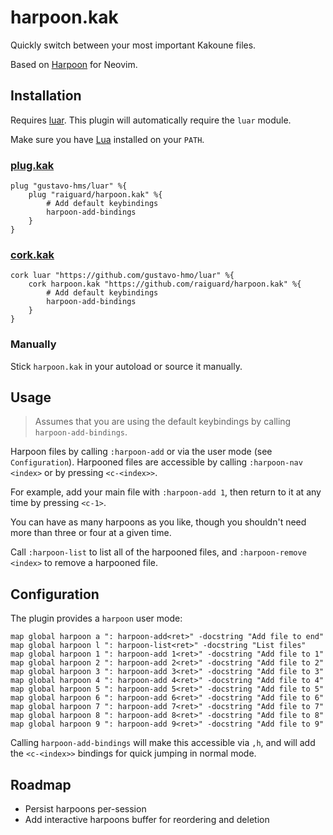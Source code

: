 # harpoon.kak

Quickly switch between your most important Kakoune files.

Based on [Harpoon](https://github.com/ThePrimeagen/harpoon) for Neovim.

## Installation

Requires [luar](https://github.com/gustavo-hms/luar). This plugin will automatically require the `luar` module.

Make sure you have [Lua](https://www.lua.org/) installed on your `PATH`.

### [plug.kak](https://github.com/andreyorst/plug.kak)

```kak
plug "gustavo-hms/luar" %{
    plug "raiguard/harpoon.kak" %{
        # Add default keybindings
        harpoon-add-bindings
    }
}
```

### [cork.kak](https://github.com/topisani/cork.kak)

```kak
cork luar "https://github.com/gustavo-hmo/luar" %{
    cork harpoon.kak "https://github.com/raiguard/harpoon.kak" %{
        # Add default keybindings
        harpoon-add-bindings
    }
}
```

### Manually

Stick `harpoon.kak` in your autoload or source it manually.

## Usage

> Assumes that you are using the default keybindings by calling `harpoon-add-bindings`.

Harpoon files by calling `:harpoon-add` or via the user mode (see `Configuration`). Harpooned files are accessible by calling `:harpoon-nav <index>` or by pressing `<c-<index>>`.

For example, add your main file with `:harpoon-add 1`, then return to it at any time by pressing `<c-1>`.

You can have as many harpoons as you like, though you shouldn't need more than three or four at a given time.

Call `:harpoon-list` to list all of the harpooned files, and `:harpoon-remove <index>` to remove a harpooned file.

## Configuration

The plugin provides a `harpoon` user mode:

```kak
map global harpoon a ": harpoon-add<ret>" -docstring "Add file to end"
map global harpoon l ": harpoon-list<ret>" -docstring "List files"
map global harpoon 1 ": harpoon-add 1<ret>" -docstring "Add file to 1"
map global harpoon 2 ": harpoon-add 2<ret>" -docstring "Add file to 2"
map global harpoon 3 ": harpoon-add 3<ret>" -docstring "Add file to 3"
map global harpoon 4 ": harpoon-add 4<ret>" -docstring "Add file to 4"
map global harpoon 5 ": harpoon-add 5<ret>" -docstring "Add file to 5"
map global harpoon 6 ": harpoon-add 6<ret>" -docstring "Add file to 6"
map global harpoon 7 ": harpoon-add 7<ret>" -docstring "Add file to 7"
map global harpoon 8 ": harpoon-add 8<ret>" -docstring "Add file to 8"
map global harpoon 9 ": harpoon-add 9<ret>" -docstring "Add file to 9"
```

Calling `harpoon-add-bindings` will make this accessible via `,h`, and will add the `<c-<index>>` bindings for quick jumping in normal mode.

## Roadmap

- Persist harpoons per-session
- Add interactive harpoons buffer for reordering and deletion
